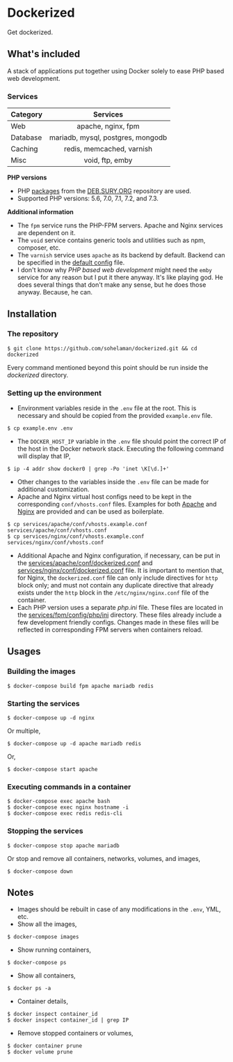 # Dockerized

Get dockerized.

## What's included
A stack of applications put together using Docker solely to ease PHP based web development.

### Services
| Category |             Services              |
|----------|:---------------------------------:|
| Web      | apache, nginx, fpm                |
| Database | mariadb, mysql, postgres, mongodb |
| Caching  | redis, memcached, varnish         |
| Misc     | void, ftp, emby                   |

**PHP versions**
- PHP [packages](https://packages.sury.org/php/) from the [DEB.SURY.ORG](https://deb.sury.org/) repository are used.
- Supported PHP versions: 5.6, 7.0, 7.1, 7.2, and 7.3.

**Additional information**
- The `fpm` service runs the PHP-FPM servers. Apache and Nginx services are dependent on it.
- The `void` service contains generic tools and utilities such as npm, composer, etc.
- The `varnish` service uses `apache` as its backend by default. Backend can be specified in the [default config](services/varnish/config/default.vcl) file.
- I don't know why *PHP based web development* might need the `emby` service for any reason but I put it there anyway. It's like playing god. He does several things that don't make any sense, but he does those anyway. Because, he can.

## Installation
### The repository
```
$ git clone https://github.com/sohelaman/dockerized.git && cd dockerized
```
Every command mentioned beyond this point should be run inside the *dockerized* directory.

### Setting up the environment
- Environment variables reside in the `.env` file at the root. This is necessary and should be copied from the provided `example.env` file.
```
$ cp example.env .env
```
- The `DOCKER_HOST_IP` variable in the `.env` file should point the correct IP of the host in the Docker network stack. Executing the following command will display that IP,
```
$ ip -4 addr show docker0 | grep -Po 'inet \K[\d.]+'
```
- Other changes to the variables inside the `.env` file can be made for additional customization.
- Apache and Nginx virtual host configs need to be kept in the corresponding `conf/vhosts.conf` files. Examples for both [Apache](services/apache/conf/vhosts.example.conf) and [Nginx](services/nginx/conf/vhosts.example.conf) are provided and can be used as boilerplate.
```
$ cp services/apache/conf/vhosts.example.conf services/apache/conf/vhosts.conf
$ cp services/nginx/conf/vhosts.example.conf services/nginx/conf/vhosts.conf
```
- Additional Apache and Nginx configuration, if necessary, can be put in the [services/apache/conf/dockerized.conf](services/apache/conf/dockerized.conf) and [services/nginx/conf/dockerized.conf](services/nginx/conf/dockerized.conf) file. It is important to mention that, for Nginx, the `dockerized.conf` file can only include directives for `http` block only; and must not contain any duplicate directive that already exists under the `http` block in the `/etc/nginx/nginx.conf` file of the container.
- Each PHP version uses a separate *php.ini* file. These files are located in the [services/fpm/config/php/ini](services/fpm/config/php/ini) directory. These files already include a few development friendly configs. Changes made in these files will be reflected in corresponding FPM servers when containers reload.

## Usages
### Building the images
```
$ docker-compose build fpm apache mariadb redis
```

### Starting the services
```
$ docker-compose up -d nginx
```
Or multiple,
```
$ docker-compose up -d apache mariadb redis
```
Or,
```
$ docker-compose start apache
```

### Executing commands in a container
```
$ docker-compose exec apache bash
$ docker-compose exec nginx hostname -i
$ docker-compose exec redis redis-cli
```

### Stopping the services
```
$ docker-compose stop apache mariadb
```
Or stop and remove all containers, networks, volumes, and images,
```
$ docker-compose down
```

## Notes
- Images should be rebuilt in case of any modifications in the `.env`, YML, etc.
- Show all the images,
```
$ docker-compose images
```
- Show running containers,
```
$ docker-compose ps
```
- Show all containers,
```
$ docker ps -a
```
- Container details,
```
$ docker inspect container_id
$ docker inspect container_id | grep IP
```
- Remove stopped containers or volumes,
```
$ docker container prune
$ docker volume prune
```
